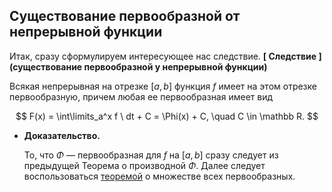 ## Существование первообразной от непрерывной функции

Итак, сразу сформулируем интересующее нас следствие.
 **[ Следствие ] (существование первообразной у непрерывной функции)**

Всякая непрерывная на отрезке $[a, b]$ функция $f$ имеет на этом отрезке первообразную, причем любая ее первообразная имеет вид

$$
F(x) = \int\limits_a^x f \ dt + C = \Phi(x) + C, \quad C \in \mathbb R.
$$

- **Доказательство.**
    
    То, что $\Phi$ — первообразная для $f$ на $[a, b]$ сразу следует из предыдущей Теорема о производной $\Phi$. Далее следует воспользоваться [теоремой](https://www.notion.so/1-1cf50c8be494816ab04cf52752375534?pvs=21) о множестве всех первообразных.
    
